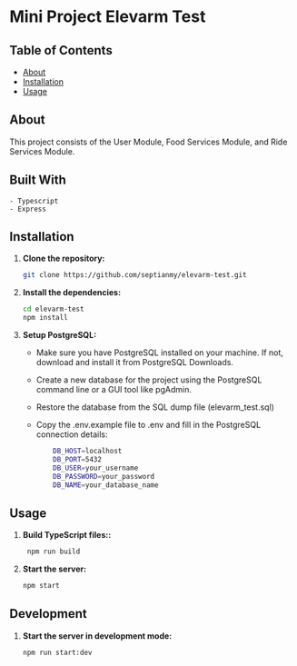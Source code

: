 # Mini Project Elevarm Test

## Table of Contents

- [About](#about)
- [Installation](#installation)
- [Usage](#usage)

## About

This project consists of the User Module, Food Services Module, and Ride Services Module.

## Built With
    - Typescript
    - Express

## Installation

1. **Clone the repository:**

   ```bash
   git clone https://github.com/septianmy/elevarm-test.git

2. **Install the dependencies:**
    ```bash
    cd elevarm-test
    npm install

3. **Setup PostgreSQL:**
    - Make sure you have PostgreSQL installed on your machine. If not, download and install it from PostgreSQL Downloads.

    - Create a new database for the project using the PostgreSQL command line or a GUI tool like pgAdmin.

    - Restore the database from the SQL dump file (elevarm_test.sql)

    - Copy the .env.example file to .env and fill in the PostgreSQL connection details:
        ```bash
            DB_HOST=localhost
            DB_PORT=5432
            DB_USER=your_username
            DB_PASSWORD=your_password
            DB_NAME=your_database_name


## Usage

1. **Build TypeScript files::**
   ```bash
    npm run build

2. **Start the server:**
    ```bash
    npm start

## Development
1. **Start the server in development mode:**
    ```bash
    npm run start:dev




